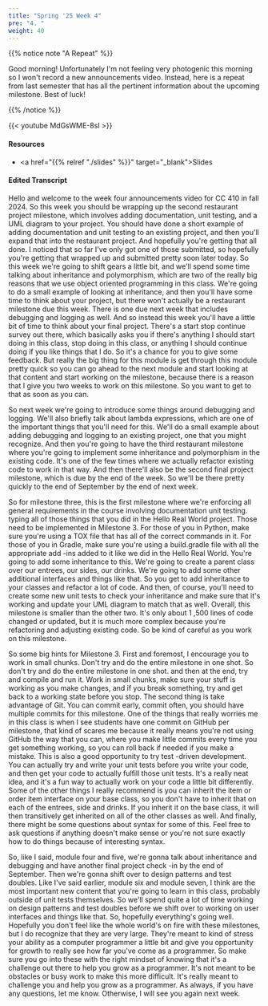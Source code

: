 ```yaml
---
title: "Spring '25 Week 4"
pre: "4. "
weight: 40
---
```


{{% notice note "A Repeat" %}}

Good morning! Unfortunately I'm not feeling very photogenic this morning so I won't record a new announcements video. Instead, here is a repeat from last semester that has all the pertinent information about the upcoming milestone. Best of luck!

{{% /notice %}}

{{< youtube MdGsWME-8sI >}}

#### Resources

* <a href="{{% relref "./slides" %}}" target="_blank">Slides</a>

#### Edited Transcript

Hello and welcome to the week four announcements video for CC 410 in fall 2024. So this week you should be wrapping up the second restaurant project milestone, which involves adding documentation, unit testing, and a UML diagram to your project. You should have done a short example of adding documentation and unit testing to an existing project, and then you'll expand that into the restaurant project. And hopefully you're getting that all done. I noticed that so far I've only got one of those submitted, so hopefully you're getting that wrapped up and submitted pretty soon later today. So this week we're going to shift gears a little bit, and we'll spend some time talking about inheritance and polymorphism, which are two of the really big reasons that we use object oriented programming in this class. We're going to do a small example of looking at inheritance, and then you'll have some time to think about your project, but there won't actually be a restaurant milestone due this week. There is one due next week that includes debugging and logging as well. And so instead this week you'll have a little bit of time to think about your final project. There's a start stop continue survey out there, which basically asks you if there's anything I should start doing in this class, stop doing in this class, or anything I should continue doing if you like things that I do. So it's a chance for you to give some feedback. But really the big thing for this module is get through this module pretty quick so you can go ahead to the next module and start looking at that content and start working on the milestone, because there is a reason that I give you two weeks to work on this milestone. So you want to get to that as soon as you can. 

So next week we're going to introduce some things around debugging and logging. We'll also briefly talk about lambda expressions, which are one of the important things that you'll need for this. We'll do a small example about adding debugging and logging to an existing project, one that you might recognize. And then you're going to have the third restaurant milestone where you're going to implement some inheritance and polymorphism in the existing code. It's one of the few times where we actually refactor existing code to work in that way. And then there'll also be the second final project milestone, which is due by the end of the week. So we'll be there pretty quickly to the end of September by the end of next week. 

So for milestone three, this is the first milestone where we're enforcing all general requirements in the course involving documentation unit testing. typing all of those things that you did in the Hello Real World project. Those need to be implemented in Milestone 3. For those of you in Python, make sure you're using a TOX file that has all of the correct commands in it. For those of you in Gradle, make sure you're using a build.gradle file with all the appropriate add -ins added to it like we did in the Hello Real World. You're going to add some inheritance to this. We're going to create a parent class over our entrees, our sides, our drinks. We're going to add some other additional interfaces and things like that. So you get to add inheritance to your classes and refactor a lot of code. And then, of course, you'll need to create some new unit tests to check your inheritance and make sure that it's working and update your UML diagram to match that as well. Overall, this milestone is smaller than the other two. It's only about 1 ,500 lines of code changed or updated, but it is much more complex because you're refactoring and adjusting existing code. So be kind of careful as you work on this milestone. 

So some big hints for Milestone 3. First and foremost, I encourage you to work in small chunks. Don't try and do the entire milestone in one shot. So don't try and do the entire milestone in one shot. and then at the end, try and compile and run it. Work in small chunks, make sure your stuff is working as you make changes, and if you break something, try and get back to a working state before you stop. The second thing is take advantage of Git. You can commit early, commit often, you should have multiple commits for this milestone. One of the things that really worries me in this class is when I see students have one commit on GitHub per milestone, that kind of scares me because it really means you're not using GitHub the way that you can, where you make little commits every time you get something working, so you can roll back if needed if you make a mistake. This is also a good opportunity to try test -driven development. You can actually try and write your unit tests before you write your code, and then get your code to actually fulfill those unit tests. It's a really neat idea, and it's a fun way to actually work on your code a little bit differently. Some of the other things I really recommend is you can inherit the item or order item interface on your base class, so you don't have to inherit that on each of the entrees, side and drinks. If you inherit it on the base class, it will then transitively get inherited on all of the other classes as well. And finally, there might be some questions about syntax for some of this. Feel free to ask questions if anything doesn't make sense or you're not sure exactly how to do things because of interesting syntax. 

So, like I said, module four and five, we're gonna talk about inheritance and debugging and have another final project check -in by the end of September. Then we're gonna shift over to design patterns and test doubles. Like I've said earlier, module six and module seven, I think are the most important new content that you're going to learn in this class, probably outside of unit tests themselves. So we'll spend quite a lot of time working on design patterns and test doubles before we shift over to working on user interfaces and things like that. So, hopefully everything's going well. Hopefully you don't feel like the whole world's on fire with these milestones, but I do recognize that they are very large. They're meant to kind of stress your ability as a computer programmer a little bit and give you opportunity for growth to really see how far you've come as a programmer. So make sure you go into these with the right mindset of knowing that it's a challenge out there to help you grow as a programmer. It's not meant to be obstacles or busy work to make this more difficult. It's really meant to challenge you and help you grow as a programmer. As always, if you have any questions, let me know. Otherwise, I will see you again next week. 
